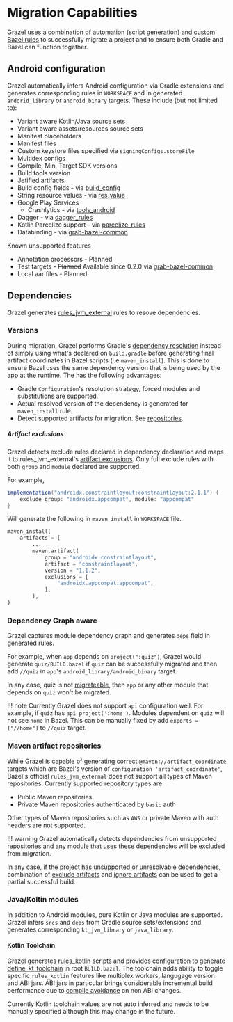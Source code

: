 # Migration Capabilities

Grazel uses a combination of automation (script generation) and [custom Bazel rules](https://github.com/grab/grab-bazel-common) to successfully migrate a project and to ensure both Gradle and Bazel can function together.


## Android configuration

Grazel automatically infers Android configuration via Gradle extensions and generates corresponding rules in `WORKSPACE` and in generated `andorid_library` or `android_binary` targets. These include (but not limited to):

* Variant aware Kotlin/Java source sets
* Variant aware assets/resources source sets
* Manifest placeholders
* Manifest files
* Custom keystore files specified via `signingConfigs.storeFile`
* Multidex configs
* Compile, Min, Target SDK versions
* Build tools version
* Jetified artifacts
* Build config fields - via [build_config](https://github.com/grab/grab-bazel-common#build-config-fields)
* String resource values - via [res_value](https://github.com/grab/grab-bazel-common#res-values)
* Google Play Services 
    * Crashlytics - via [tools_android](https://github.com/bazelbuild/tools_android/tree/master/tools/crashlytics) 
* Dagger - via [dagger_rules](https://github.com/google/dagger/blob/master/workspace_defs.bzl)
* Kotlin Parcelize support - via [parcelize_rules](https://github.com/grab/grab-bazel-common/tree/master/tools/parcelize)
* Databinding - via [grab-bazel-common](https://github.com/grab/grab-bazel-common)

Known unsupported features

* Annotation processors - Planned
* Test targets - ~~Planned~~ Available since 0.2.0 via [grab-bazel-common](https://github.com/grab/grab-bazel-common/blob/master/tools/test/test.bzl)
* Local aar files - Planned

## Dependencies

Grazel generates [rules_jvm_external](https://github.com/bazelbuild/rules_jvm_external) rules to resove dependencies.

### Versions

During migration, Grazel performs Gradle's [dependency resolution](https://docs.gradle.org/current/userguide/dependency_resolution.html) instead of simply using what's declared on `build.gradle` before generating final artifact coordinates in Bazel scripts (i.e `maven_install`). This is done to ensure Bazel uses the same dependency version that is being used by the app at the runtime. The has the following advantages:

* Gradle `Configuration`'s resolution strategy, forced modules and substitutions are supported.
* Actual resolved version of the dependency is generated for `maven_install` rule.
* Detect supported artifacts for migration. See [repositories](repositories).

##### Artifact exclusions

Grazel detects exclude rules declared in dependency declaration and maps it to rules_jvm_external's [artifact exclusions](https://github.com/bazelbuild/rules_jvm_external#detailed-dependency-information-specifications). Only full exclude rules with both `group` and `module` declared are supported. 

For example, 
```groovy
implementation("androidx.constraintlayout:constraintlayout:2.1.1") {
    exclude group: "androidx.appcompat", module: "appcompat"
}
```
Will generate the following in `maven_install` in `WORKSPACE` file.
```python
maven_install(
    artifacts = [
        ...
        maven.artifact(
            group = "androidx.constraintlayout",
            artifact = "constraintlayout",
            version = "1.1.2",
            exclusions = [
                "androidx.appcompat:appcompat",
            ],
        ),
)
```

### Dependency Graph aware

Grazel captures module dependency graph and generates `deps` field in generated rules. 

For example, when `app` depends on `project(":quiz")`, Grazel would generate `quiz/BUILD.bazel` if `quiz` can be successfully migrated and then add `//quiz` in `app`'s `android_library/android_binary` target.

In any case, quiz is not [migrateable](migration_criteria.md), then `app` or any other module that depends on `quiz` won't be migrated.

!!! note
    Currently Grazel does not support `api` configuration well. For example, if `quiz` has `api project(':home')`. Modules dependent on `quiz` will not see `home` in Bazel. This can be manually fixed by add `exports = ["//home"]` to `//quiz` target.

### Maven artifact repositories

While Grazel is capable of generating correct `@maven://artifact_coordinate` targets which are Bazel's version of `configuration 'artifact_coordinate'`, Bazel's official `rules_jvm_external` does not support all types of Maven repositories. Currently supported repository types are

* Public Maven repositories
* Private Maven repositories authenticated by `basic` auth

Other types of Maven repositories such as `AWS` or private Maven with auth headers are not supported.

!!! warning
    Grazel automatically detects dependencies from unsupported repositories and any module that uses these dependencies will be excluded from migration.

In any case, if the project has unsupported or unresolvable dependencies, combination of [exclude artifacts](grazel_extension.md#exclude-artifacts) and [ignore artifacts](grazel_extension.md#ignore-artifacts) can be used to get a partial successful build.

### Java/Koltin modules

In addition to Android modules, pure Kotlin or Java modules are supported. Grazel infers `srcs` and `deps` from Gradle source sets/extensions and generates corresponding `kt_jvm_library` or `java_library`.

#### Kotlin Toolchain

Grazel generates [rules_kotlin](https://github.com/bazelbuild/rules_kotlin) scripts and provides [configuration](grazel_extension.md#kotlin) to generate [define_kt_toolchain](https://bazelbuild.github.io/rules_kotlin/kotlin#define_kt_toolchain) in root `BUILD.bazel`. The toolchain adds ability to toggle specific `rules_kotlin` features like multiplex workers, langugage version and ABI jars. ABI jars in particular brings considerable incremental build performance due to [compile avoidance](https://github.com/bazelbuild/rules_kotlin/blob/master/CompileAvoidance.md) on non ABI changes.

Currently Kotlin toolchain values are not auto inferred and needs to be manually specified although this may change in the future.